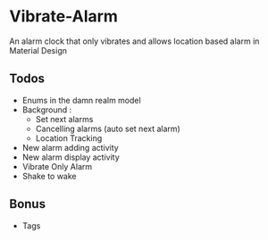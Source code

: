 # Vibrate-Alarm
An alarm clock that only vibrates and allows location based alarm in Material Design

## Todos
- Enums in the damn realm model
- Background :
    - Set next alarms
    - Cancelling alarms (auto set next alarm)
    - Location Tracking
- New alarm adding activity
- New alarm display activity
- Vibrate Only Alarm
- Shake to wake

## Bonus
- Tags
